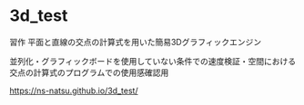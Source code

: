 # 3d_test

習作
平面と直線の交点の計算式を用いた簡易3Dグラフィックエンジン

並列化・グラフィックボードを使用していない条件での速度検証・空間における交点の計算式のプログラムでの使用感確認用

https://ns-natsu.github.io/3d_test/
